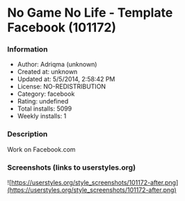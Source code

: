 # No Game No Life - Template Facebook (101172)

### Information
- Author: Adriqma (unknown)
- Created at: unknown
- Updated at: 5/5/2014, 2:58:42 PM
- License: NO-REDISTRIBUTION
- Category: facebook
- Rating: undefined
- Total installs: 5099
- Weekly installs: 1


### Description
Work on Facebook.com


### Screenshots (links to userstyles.org)
![https://userstyles.org/style_screenshots/101172-after.png](https://userstyles.org/style_screenshots/101172-after.png)


